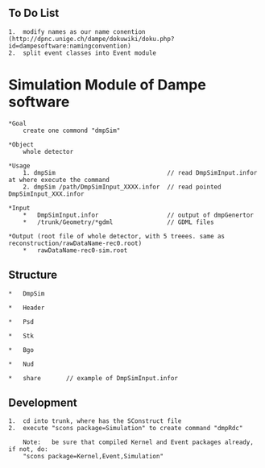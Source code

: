 
##  To Do List

    1.  modify names as our name conention (http://dpnc.unige.ch/dampe/dokuwiki/doku.php?id=dampesoftware:namingconvention)
    2.  split event classes into Event module


#   Simulation  Module of Dampe software

    *Goal
        create one commond "dmpSim"

    *Object
        whole detector

    *Usage
        1. dmpSim                               // read DmpSimInput.infor at where execute the command
        2. dmpSim /path/DmpSimInput_XXXX.infor  // read pointed DmpSimInput_XXX.infor

    *Input
        *   DmpSimInput.infor                   // output of dmpGenertor
        *   /trunk/Geometry/*gdml               // GDML files

    *Output (root file of whole detector, with 5 treees. same as reconstruction/rawDataName-rec0.root)
        *   rawDataName-rec0-sim.root

##  Structure

    *   DmpSim

    *   Header

    *   Psd

    *   Stk

    *   Bgo

    *   Nud

    *   share       // example of DmpSimInput.infor

##  Development

    1.  cd into trunk, where has the SConstruct file
    2.  execute "scons package=Simulation" to create command "dmpRdc"

        Note:   be sure that compiled Kernel and Event packages already, if not, do:
        "scons package=Kernel,Event,Simulation"

